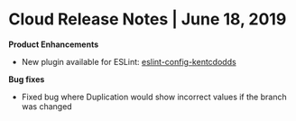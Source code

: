 # Cloud Release Notes | June 18, 2019

**Product Enhancements**

-   <span style="font-weight: 400;">New plugin available for ESLint:
    </span>[<span style="font-weight: 400;">eslint-config-kentcdodds
    </span>](https://github.com/kentcdodds/eslint-config-kentcdodds)

**Bug fixes**

-   <span style="font-weight: 400;">Fixed bug where Duplication would
    show incorrect values if the branch was changed</span>
